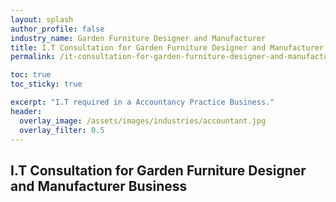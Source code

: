 ```yaml
---
layout: splash 
author_profile: false 
industry_name: Garden Furniture Designer and Manufacturer
title: I.T Consultation for Garden Furniture Designer and Manufacturer Business
permalink: /it-consultation-for-garden-furniture-designer-and-manufacturer-business

toc: true
toc_sticky: true

excerpt: "I.T required in a Accountancy Practice Business."
header:
  overlay_image: /assets/images/industries/accountant.jpg
  overlay_filter: 0.5 
---
```


## I.T Consultation for Garden Furniture Designer and Manufacturer Business